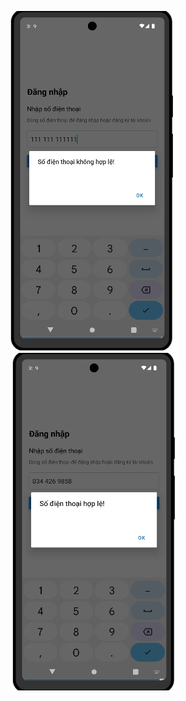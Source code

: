 ![alt ](<Ảnh chụp màn hình 2024-09-30 151914.png>)
![alt ](<Ảnh chụp màn hình 2024-09-30 151944.png>)
